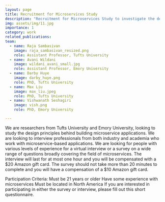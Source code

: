 ```yaml
---
layout: page
title: Recruitment for Microservices Study
description: "Recruitment for Microservices Study to investigate the design principles for microservices"
img: assets/img/11.jpg
importance: 1
category: work
related_publications: 
team:
  - name: Raja Sambasivan
    image: raja_sambasivan_resized.png
    role: Assistant Professor, Tufts University
  - name: Avani Wildani
    image: wildani_avani_small.jpg
    role: Assistant Professor, Emory University
  - name: Darby Huye
    image: darby_huye.png
    role: PhD, Tufts University
  - name: Max Liu
    image: max_liu.jpeg
    role: PhD, Tufts University  
  - name: Vishwanath Seshagiri
    image: vish.png
    role: PhD, Emory University

---
```




We are researchers from Tufts University and Emory University, looking to study the design principles behind building microservice applications. We are looking to interview professionals from both industry and academia who work with microservice-based applications. We are looking for people with various levels of experience for a virtual interview or a survey on a wide range of questions broadly covering the field of microservices. The interview will last for at most one hour and you will be compensated with a $20 Amazon gift card. The survey should not take more than 20 minutes to complete and you will have a compensation of a $10 Amazon gift card.

Participation Criteria:
Must be 21 years or older
Have some experience with microservices
Must be located in North America
If you are interested in participating in either the survey or interview, please fill out this short questionnaire.
